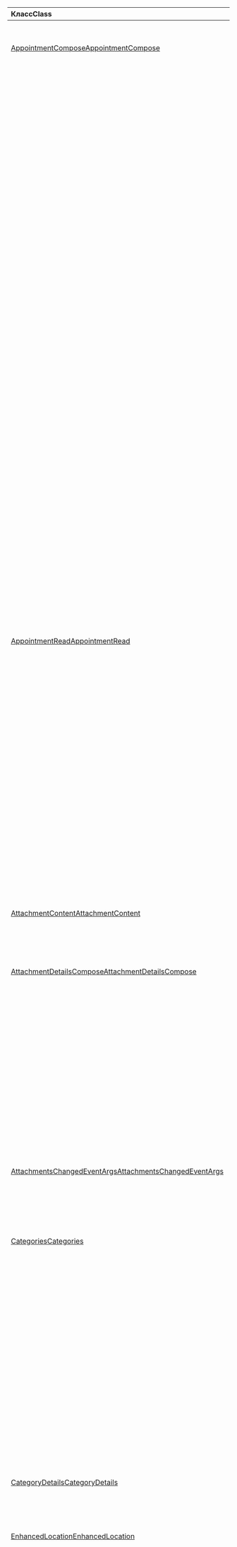 | <span data-ttu-id="707f1-101">Класс</span><span class="sxs-lookup"><span data-stu-id="707f1-101">Class</span></span> | <span data-ttu-id="707f1-102">Поля</span><span class="sxs-lookup"><span data-stu-id="707f1-102">Fields</span></span> | <span data-ttu-id="707f1-103">Описание</span><span class="sxs-lookup"><span data-stu-id="707f1-103">Description</span></span> |
|:---|:---|:---|
|[<span data-ttu-id="707f1-104">AppointmentCompose</span><span class="sxs-lookup"><span data-stu-id="707f1-104">AppointmentCompose</span></span>](/javascript/api/outlook/outlook.appointmentcompose)|[<span data-ttu-id="707f1-105">addFileAttachmentFromBase64Async (base64File: string, attachmentName: string, callback?: (asyncResult: Office.AsyncResult) <string> => void)</span><span class="sxs-lookup"><span data-stu-id="707f1-105">addFileAttachmentFromBase64Async(base64File: string, attachmentName: string, callback?: (asyncResult: Office.AsyncResult<string>) => void)</span></span>](/javascript/api/outlook/outlook.appointmentcompose#addfileattachmentfrombase64async-base64file--attachmentname--callback--asyncresult-)|<span data-ttu-id="707f1-106">Добавляет файл в сообщение или встречу в качестве вложения.</span><span class="sxs-lookup"><span data-stu-id="707f1-106">Adds a file to a message or appointment as an attachment.</span></span>|
||[<span data-ttu-id="707f1-107">addFileAttachmentFromBase64Async (base64File: string, attachmentName: string, options: Office.AsyncContextOptions & { isInline: boolean }, callback?: (asyncResult: Office.AsyncResult <string> ) => void)</span><span class="sxs-lookup"><span data-stu-id="707f1-107">addFileAttachmentFromBase64Async(base64File: string, attachmentName: string, options: Office.AsyncContextOptions &  { isInline: boolean }, callback?: (asyncResult: Office.AsyncResult<string>) => void)</span></span>](/javascript/api/outlook/outlook.appointmentcompose#addfileattachmentfrombase64async-base64file--attachmentname--options--isinline--callback--asyncresult-)|<span data-ttu-id="707f1-108">Добавляет файл в сообщение или встречу в качестве вложения.</span><span class="sxs-lookup"><span data-stu-id="707f1-108">Adds a file to a message or appointment as an attachment.</span></span>|
||[<span data-ttu-id="707f1-109">категории</span><span class="sxs-lookup"><span data-stu-id="707f1-109">categories</span></span>](/javascript/api/outlook/outlook.appointmentcompose#categories)|<span data-ttu-id="707f1-110">Получает объект, который предоставляет методы управления категориями элемента.</span><span class="sxs-lookup"><span data-stu-id="707f1-110">Gets an object that provides methods for managing the item's categories.</span></span>|
||[<span data-ttu-id="707f1-111">enhancedLocation</span><span class="sxs-lookup"><span data-stu-id="707f1-111">enhancedLocation</span></span>](/javascript/api/outlook/outlook.appointmentcompose#enhancedlocation)|<span data-ttu-id="707f1-112">Получает или задает расположение встречи.</span><span class="sxs-lookup"><span data-stu-id="707f1-112">Gets or sets the locations of the appointment.</span></span>|
||[<span data-ttu-id="707f1-113">getAttachmentContentAsync(attachmentId: string, callback?: (asyncResult: Office.AsyncResult) <AttachmentContent> => void)</span><span class="sxs-lookup"><span data-stu-id="707f1-113">getAttachmentContentAsync(attachmentId: string, callback?: (asyncResult: Office.AsyncResult<AttachmentContent>) => void)</span></span>](/javascript/api/outlook/outlook.appointmentcompose#getattachmentcontentasync-attachmentid--callback--asyncresult-)|<span data-ttu-id="707f1-114">Получает вложение из сообщения или встречи и возвращает его в качестве `AttachmentContent` объекта.</span><span class="sxs-lookup"><span data-stu-id="707f1-114">Gets an attachment from a message or appointment and returns it as an `AttachmentContent` object.</span></span>|
||[<span data-ttu-id="707f1-115">getAttachmentContentAsync(attachmentId: string, options: Office.AsyncContextOptions, callback?: (asyncResult: Office.AsyncResult) <AttachmentContent> => void)</span><span class="sxs-lookup"><span data-stu-id="707f1-115">getAttachmentContentAsync(attachmentId: string, options: Office.AsyncContextOptions, callback?: (asyncResult: Office.AsyncResult<AttachmentContent>) => void)</span></span>](/javascript/api/outlook/outlook.appointmentcompose#getattachmentcontentasync-attachmentid--options--callback--asyncresult-)|<span data-ttu-id="707f1-116">Получает вложение из сообщения или встречи и возвращает его в качестве `AttachmentContent` объекта.</span><span class="sxs-lookup"><span data-stu-id="707f1-116">Gets an attachment from a message or appointment and returns it as an `AttachmentContent` object.</span></span>|
||<span data-ttu-id="707f1-117">[getAttachmentsAsync(callback?: (asyncResult: Office.AsyncResult<AttachmentDetailsCompose[]>) => void)](/javascript/api/outlook/outlook.appointmentcompose#getattachmentsasync-callback--asyncresult-)</span><span class="sxs-lookup"><span data-stu-id="707f1-117">[getAttachmentsAsync(callback?: (asyncResult: Office.AsyncResult<AttachmentDetailsCompose[]>) => void)](/javascript/api/outlook/outlook.appointmentcompose#getattachmentsasync-callback--asyncresult-)</span></span>|<span data-ttu-id="707f1-118">Получает вложения элемента в виде массива.</span><span class="sxs-lookup"><span data-stu-id="707f1-118">Gets the item's attachments as an array.</span></span>|
||<span data-ttu-id="707f1-119">[getAttachmentsAsync (параметры: Office.AsyncContextOptions, callback?: (asyncResult: Office.AsyncResult<AttachmentDetailsCompose[]>) => недействительным)](/javascript/api/outlook/outlook.appointmentcompose#getattachmentsasync-options--callback--asyncresult-)</span><span class="sxs-lookup"><span data-stu-id="707f1-119">[getAttachmentsAsync(options: Office.AsyncContextOptions, callback?: (asyncResult: Office.AsyncResult<AttachmentDetailsCompose[]>) => void)](/javascript/api/outlook/outlook.appointmentcompose#getattachmentsasync-options--callback--asyncresult-)</span></span>|<span data-ttu-id="707f1-120">Получает вложения элемента в виде массива.</span><span class="sxs-lookup"><span data-stu-id="707f1-120">Gets the item's attachments as an array.</span></span>|
||[<span data-ttu-id="707f1-121">getItemIdAsync(callback: (asyncResult: Office.AsyncResult) <string> => недействительным)</span><span class="sxs-lookup"><span data-stu-id="707f1-121">getItemIdAsync(callback: (asyncResult: Office.AsyncResult<string>) => void)</span></span>](/javascript/api/outlook/outlook.appointmentcompose#getitemidasync-callback--asyncresult-)|<span data-ttu-id="707f1-122">Асинхронно получает ID сохраненного элемента.</span><span class="sxs-lookup"><span data-stu-id="707f1-122">Asynchronously gets the ID of a saved item.</span></span>|
||[<span data-ttu-id="707f1-123">getItemIdAsync(options: Office.AsyncContextOptions, callback: (asyncResult: Office.AsyncResult) <string> => void)</span><span class="sxs-lookup"><span data-stu-id="707f1-123">getItemIdAsync(options: Office.AsyncContextOptions, callback: (asyncResult: Office.AsyncResult<string>) => void)</span></span>](/javascript/api/outlook/outlook.appointmentcompose#getitemidasync-options--callback--asyncresult-)|<span data-ttu-id="707f1-124">Асинхронно получает ID сохраненного элемента.</span><span class="sxs-lookup"><span data-stu-id="707f1-124">Asynchronously gets the ID of a saved item.</span></span>|
||[<span data-ttu-id="707f1-125">getSharedPropertiesAsync(callback: (asyncResult: Office.AsyncResult) <SharedProperties> => недействительным)</span><span class="sxs-lookup"><span data-stu-id="707f1-125">getSharedPropertiesAsync(callback: (asyncResult: Office.AsyncResult<SharedProperties>) => void)</span></span>](/javascript/api/outlook/outlook.appointmentcompose#getsharedpropertiesasync-callback--asyncresult-)|<span data-ttu-id="707f1-126">Получает свойства встречи или сообщения в общей папке.</span><span class="sxs-lookup"><span data-stu-id="707f1-126">Gets the properties of an appointment or message in a shared folder.</span></span>|
||[<span data-ttu-id="707f1-127">getSharedPropertiesAsync (параметры: Office.AsyncContextOptions, callback: (asyncResult: Office.AsyncResult) <SharedProperties> => недействительным)</span><span class="sxs-lookup"><span data-stu-id="707f1-127">getSharedPropertiesAsync(options: Office.AsyncContextOptions, callback: (asyncResult: Office.AsyncResult<SharedProperties>) => void)</span></span>](/javascript/api/outlook/outlook.appointmentcompose#getsharedpropertiesasync-options--callback--asyncresult-)|<span data-ttu-id="707f1-128">Получает свойства встречи или сообщения в общей папке.</span><span class="sxs-lookup"><span data-stu-id="707f1-128">Gets the properties of an appointment or message in a shared folder.</span></span>|
|[<span data-ttu-id="707f1-129">AppointmentRead</span><span class="sxs-lookup"><span data-stu-id="707f1-129">AppointmentRead</span></span>](/javascript/api/outlook/outlook.appointmentread)|[<span data-ttu-id="707f1-130">категории</span><span class="sxs-lookup"><span data-stu-id="707f1-130">categories</span></span>](/javascript/api/outlook/outlook.appointmentread#categories)|<span data-ttu-id="707f1-131">Получает объект, который предоставляет методы управления категориями элемента.</span><span class="sxs-lookup"><span data-stu-id="707f1-131">Gets an object that provides methods for managing the item's categories.</span></span>|
||[<span data-ttu-id="707f1-132">enhancedLocation</span><span class="sxs-lookup"><span data-stu-id="707f1-132">enhancedLocation</span></span>](/javascript/api/outlook/outlook.appointmentread#enhancedlocation)|<span data-ttu-id="707f1-133">Получает расположение встречи.</span><span class="sxs-lookup"><span data-stu-id="707f1-133">Gets the locations of an appointment.</span></span>|
||[<span data-ttu-id="707f1-134">getAttachmentContentAsync(attachmentId: string, callback?: (asyncResult: Office.AsyncResult) <AttachmentContent> => void)</span><span class="sxs-lookup"><span data-stu-id="707f1-134">getAttachmentContentAsync(attachmentId: string, callback?: (asyncResult: Office.AsyncResult<AttachmentContent>) => void)</span></span>](/javascript/api/outlook/outlook.appointmentread#getattachmentcontentasync-attachmentid--callback--asyncresult-)|<span data-ttu-id="707f1-135">Получает вложение из сообщения или встречи и возвращает его в качестве `AttachmentContent` объекта.</span><span class="sxs-lookup"><span data-stu-id="707f1-135">Gets an attachment from a message or appointment and returns it as an `AttachmentContent` object.</span></span>|
||[<span data-ttu-id="707f1-136">getAttachmentContentAsync(attachmentId: string, options: Office.AsyncContextOptions, callback?: (asyncResult: Office.AsyncResult) <AttachmentContent> => void)</span><span class="sxs-lookup"><span data-stu-id="707f1-136">getAttachmentContentAsync(attachmentId: string, options: Office.AsyncContextOptions, callback?: (asyncResult: Office.AsyncResult<AttachmentContent>) => void)</span></span>](/javascript/api/outlook/outlook.appointmentread#getattachmentcontentasync-attachmentid--options--callback--asyncresult-)|<span data-ttu-id="707f1-137">Получает вложение из сообщения или встречи и возвращает его в качестве `AttachmentContent` объекта.</span><span class="sxs-lookup"><span data-stu-id="707f1-137">Gets an attachment from a message or appointment and returns it as an `AttachmentContent` object.</span></span>|
||[<span data-ttu-id="707f1-138">getSharedPropertiesAsync(callback: (asyncResult: Office.AsyncResult) <SharedProperties> => недействительным)</span><span class="sxs-lookup"><span data-stu-id="707f1-138">getSharedPropertiesAsync(callback: (asyncResult: Office.AsyncResult<SharedProperties>) => void)</span></span>](/javascript/api/outlook/outlook.appointmentread#getsharedpropertiesasync-callback--asyncresult-)|<span data-ttu-id="707f1-139">Получает свойства встречи или сообщения в общей папке.</span><span class="sxs-lookup"><span data-stu-id="707f1-139">Gets the properties of an appointment or message in a shared folder.</span></span>|
||[<span data-ttu-id="707f1-140">getSharedPropertiesAsync (параметры: Office.AsyncContextOptions, callback: (asyncResult: Office.AsyncResult) <SharedProperties> => недействительным)</span><span class="sxs-lookup"><span data-stu-id="707f1-140">getSharedPropertiesAsync(options: Office.AsyncContextOptions, callback: (asyncResult: Office.AsyncResult<SharedProperties>) => void)</span></span>](/javascript/api/outlook/outlook.appointmentread#getsharedpropertiesasync-options--callback--asyncresult-)|<span data-ttu-id="707f1-141">Получает свойства встречи или сообщения в общей папке.</span><span class="sxs-lookup"><span data-stu-id="707f1-141">Gets the properties of an appointment or message in a shared folder.</span></span>|
|[<span data-ttu-id="707f1-142">AttachmentContent</span><span class="sxs-lookup"><span data-stu-id="707f1-142">AttachmentContent</span></span>](/javascript/api/outlook/outlook.attachmentcontent)|[<span data-ttu-id="707f1-143">content</span><span class="sxs-lookup"><span data-stu-id="707f1-143">content</span></span>](/javascript/api/outlook/outlook.attachmentcontent#content)|<span data-ttu-id="707f1-144">Содержимое вложения в виде строки.</span><span class="sxs-lookup"><span data-stu-id="707f1-144">The content of an attachment as a string.</span></span>|
||[<span data-ttu-id="707f1-145">format</span><span class="sxs-lookup"><span data-stu-id="707f1-145">format</span></span>](/javascript/api/outlook/outlook.attachmentcontent#format)|<span data-ttu-id="707f1-146">Формат строки для содержимого вложения.</span><span class="sxs-lookup"><span data-stu-id="707f1-146">The string format to use for an attachment's content.</span></span>|
|[<span data-ttu-id="707f1-147">AttachmentDetailsCompose</span><span class="sxs-lookup"><span data-stu-id="707f1-147">AttachmentDetailsCompose</span></span>](/javascript/api/outlook/outlook.attachmentdetailscompose)|[<span data-ttu-id="707f1-148">attachmentType</span><span class="sxs-lookup"><span data-stu-id="707f1-148">attachmentType</span></span>](/javascript/api/outlook/outlook.attachmentdetailscompose#attachmenttype)|<span data-ttu-id="707f1-149">Получает значение, указывающее тип вложения.</span><span class="sxs-lookup"><span data-stu-id="707f1-149">Gets a value that indicates the type of an attachment.</span></span>|
||[<span data-ttu-id="707f1-150">id</span><span class="sxs-lookup"><span data-stu-id="707f1-150">id</span></span>](/javascript/api/outlook/outlook.attachmentdetailscompose#id)|<span data-ttu-id="707f1-151">Получает индекс вложения.</span><span class="sxs-lookup"><span data-stu-id="707f1-151">Gets the index of the attachment.</span></span>|
||[<span data-ttu-id="707f1-152">isInline</span><span class="sxs-lookup"><span data-stu-id="707f1-152">isInline</span></span>](/javascript/api/outlook/outlook.attachmentdetailscompose#isinline)|<span data-ttu-id="707f1-153">Получает значение, которое указывает, следует ли отображать вложение в тексте элемента.</span><span class="sxs-lookup"><span data-stu-id="707f1-153">Gets a value that indicates whether the attachment should be displayed in the body of the item.</span></span>|
||[<span data-ttu-id="707f1-154">name</span><span class="sxs-lookup"><span data-stu-id="707f1-154">name</span></span>](/javascript/api/outlook/outlook.attachmentdetailscompose#name)|<span data-ttu-id="707f1-155">Получает имя вложения.</span><span class="sxs-lookup"><span data-stu-id="707f1-155">Gets the name of the attachment.</span></span>|
||[<span data-ttu-id="707f1-156">size</span><span class="sxs-lookup"><span data-stu-id="707f1-156">size</span></span>](/javascript/api/outlook/outlook.attachmentdetailscompose#size)|<span data-ttu-id="707f1-157">Получает размер вложения в байтах.</span><span class="sxs-lookup"><span data-stu-id="707f1-157">Gets the size of the attachment in bytes.</span></span>|
||[<span data-ttu-id="707f1-158">url</span><span class="sxs-lookup"><span data-stu-id="707f1-158">url</span></span>](/javascript/api/outlook/outlook.attachmentdetailscompose#url)|<span data-ttu-id="707f1-159">Получает URL-адрес вложения, если его тип `MailboxEnums.AttachmentType.Cloud` .</span><span class="sxs-lookup"><span data-stu-id="707f1-159">Gets the url of the attachment if its type is `MailboxEnums.AttachmentType.Cloud`.</span></span>|
|[<span data-ttu-id="707f1-160">AttachmentsChangedEventArgs</span><span class="sxs-lookup"><span data-stu-id="707f1-160">AttachmentsChangedEventArgs</span></span>](/javascript/api/outlook/outlook.attachmentschangedeventargs)|[<span data-ttu-id="707f1-161">attachmentDetails</span><span class="sxs-lookup"><span data-stu-id="707f1-161">attachmentDetails</span></span>](/javascript/api/outlook/outlook.attachmentschangedeventargs#attachmentdetails)||
||[<span data-ttu-id="707f1-162">attachmentStatus</span><span class="sxs-lookup"><span data-stu-id="707f1-162">attachmentStatus</span></span>](/javascript/api/outlook/outlook.attachmentschangedeventargs#attachmentstatus)|<span data-ttu-id="707f1-163">Получает, были ли добавлены или удалены вложения.</span><span class="sxs-lookup"><span data-stu-id="707f1-163">Gets whether the attachments were added or removed.</span></span>|
||[<span data-ttu-id="707f1-164">type</span><span class="sxs-lookup"><span data-stu-id="707f1-164">type</span></span>](/javascript/api/outlook/outlook.attachmentschangedeventargs#type)|<span data-ttu-id="707f1-165">Получает тип события.</span><span class="sxs-lookup"><span data-stu-id="707f1-165">Gets the type of the event.</span></span>|
|[<span data-ttu-id="707f1-166">Categories</span><span class="sxs-lookup"><span data-stu-id="707f1-166">Categories</span></span>](/javascript/api/outlook/outlook.categories)|<span data-ttu-id="707f1-167">[addAsync(categories: string[], callback?: (asyncResult: Office.AsyncResult <void> ) => void)](/javascript/api/outlook/outlook.categories#addasync-categories--callback--asyncresult-)</span><span class="sxs-lookup"><span data-stu-id="707f1-167">[addAsync(categories: string[], callback?: (asyncResult: Office.AsyncResult<void>) => void)](/javascript/api/outlook/outlook.categories#addasync-categories--callback--asyncresult-)</span></span>|<span data-ttu-id="707f1-168">Добавляет категории к элементу.</span><span class="sxs-lookup"><span data-stu-id="707f1-168">Adds categories to an item.</span></span>|
||<span data-ttu-id="707f1-169">[addAsync(categories: string[], options: Office.AsyncContextOptions, callback?: (asyncResult: Office.AsyncResult <void> ) => void)](/javascript/api/outlook/outlook.categories#addasync-categories--options--callback--asyncresult-)</span><span class="sxs-lookup"><span data-stu-id="707f1-169">[addAsync(categories: string[], options: Office.AsyncContextOptions, callback?: (asyncResult: Office.AsyncResult<void>) => void)](/javascript/api/outlook/outlook.categories#addasync-categories--options--callback--asyncresult-)</span></span>|<span data-ttu-id="707f1-170">Добавляет категории к элементу.</span><span class="sxs-lookup"><span data-stu-id="707f1-170">Adds categories to an item.</span></span>|
||<span data-ttu-id="707f1-171">[getAsync(callback: (asyncResult: Office.AsyncResult<CategoryDetails[]>) => void)](/javascript/api/outlook/outlook.categories#getasync-callback--asyncresult-)</span><span class="sxs-lookup"><span data-stu-id="707f1-171">[getAsync(callback: (asyncResult: Office.AsyncResult<CategoryDetails[]>) => void)](/javascript/api/outlook/outlook.categories#getasync-callback--asyncresult-)</span></span>|<span data-ttu-id="707f1-172">Получает категории элемента.</span><span class="sxs-lookup"><span data-stu-id="707f1-172">Gets an item's categories.</span></span>|
||<span data-ttu-id="707f1-173">[getAsync(options: Office.AsyncContextOptions, callback: (asyncResult: Office.AsyncResult<CategoryDetails[]>) => void)](/javascript/api/outlook/outlook.categories#getasync-options--callback--asyncresult-)</span><span class="sxs-lookup"><span data-stu-id="707f1-173">[getAsync(options: Office.AsyncContextOptions, callback: (asyncResult: Office.AsyncResult<CategoryDetails[]>) => void)](/javascript/api/outlook/outlook.categories#getasync-options--callback--asyncresult-)</span></span>|<span data-ttu-id="707f1-174">Получает категории элемента.</span><span class="sxs-lookup"><span data-stu-id="707f1-174">Gets an item's categories.</span></span>|
||<span data-ttu-id="707f1-175">[removeAsync(categories: string[], callback?: (asyncResult: Office.AsyncResult <void> ) => void)](/javascript/api/outlook/outlook.categories#removeasync-categories--callback--asyncresult-)</span><span class="sxs-lookup"><span data-stu-id="707f1-175">[removeAsync(categories: string[], callback?: (asyncResult: Office.AsyncResult<void>) => void)](/javascript/api/outlook/outlook.categories#removeasync-categories--callback--asyncresult-)</span></span>|<span data-ttu-id="707f1-176">Удаляет категории из элемента.</span><span class="sxs-lookup"><span data-stu-id="707f1-176">Removes categories from an item.</span></span>|
||<span data-ttu-id="707f1-177">[removeAsync(categories: string[], options: Office.AsyncContextOptions, callback?: (asyncResult: Office.AsyncResult <void> ) => void)](/javascript/api/outlook/outlook.categories#removeasync-categories--options--callback--asyncresult-)</span><span class="sxs-lookup"><span data-stu-id="707f1-177">[removeAsync(categories: string[], options: Office.AsyncContextOptions, callback?: (asyncResult: Office.AsyncResult<void>) => void)](/javascript/api/outlook/outlook.categories#removeasync-categories--options--callback--asyncresult-)</span></span>|<span data-ttu-id="707f1-178">Удаляет категории из элемента.</span><span class="sxs-lookup"><span data-stu-id="707f1-178">Removes categories from an item.</span></span>|
|[<span data-ttu-id="707f1-179">CategoryDetails</span><span class="sxs-lookup"><span data-stu-id="707f1-179">CategoryDetails</span></span>](/javascript/api/outlook/outlook.categorydetails)|[<span data-ttu-id="707f1-180">color</span><span class="sxs-lookup"><span data-stu-id="707f1-180">color</span></span>](/javascript/api/outlook/outlook.categorydetails#color)|<span data-ttu-id="707f1-181">Цвет категории.</span><span class="sxs-lookup"><span data-stu-id="707f1-181">The color of the category.</span></span>|
||[<span data-ttu-id="707f1-182">displayName</span><span class="sxs-lookup"><span data-stu-id="707f1-182">displayName</span></span>](/javascript/api/outlook/outlook.categorydetails#displayname)|<span data-ttu-id="707f1-183">Имя категории.</span><span class="sxs-lookup"><span data-stu-id="707f1-183">The name of the category.</span></span>|
|[<span data-ttu-id="707f1-184">EnhancedLocation</span><span class="sxs-lookup"><span data-stu-id="707f1-184">EnhancedLocation</span></span>](/javascript/api/outlook/outlook.enhancedlocation)|<span data-ttu-id="707f1-185">[addAsync(locationIdentifiers: LocationIdentifier[], callback?: (asyncResult: Office.AsyncResult) <void> => void)](/javascript/api/outlook/outlook.enhancedlocation#addasync-locationidentifiers--callback--asyncresult-)</span><span class="sxs-lookup"><span data-stu-id="707f1-185">[addAsync(locationIdentifiers: LocationIdentifier[], callback?: (asyncResult: Office.AsyncResult<void>) => void)](/javascript/api/outlook/outlook.enhancedlocation#addasync-locationidentifiers--callback--asyncresult-)</span></span>|<span data-ttu-id="707f1-186">Добавляет к набору местоположений, связанных с назначением.</span><span class="sxs-lookup"><span data-stu-id="707f1-186">Adds to the set of locations associated with the appointment.</span></span>|
||<span data-ttu-id="707f1-187">[addAsync(locationIdentifiers: LocationIdentifier[], options: Office.AsyncContextOptions, callback?: (asyncResult: Office.AsyncResult <void> ) => void)](/javascript/api/outlook/outlook.enhancedlocation#addasync-locationidentifiers--options--callback--asyncresult-)</span><span class="sxs-lookup"><span data-stu-id="707f1-187">[addAsync(locationIdentifiers: LocationIdentifier[], options: Office.AsyncContextOptions, callback?: (asyncResult: Office.AsyncResult<void>) => void)](/javascript/api/outlook/outlook.enhancedlocation#addasync-locationidentifiers--options--callback--asyncresult-)</span></span>|<span data-ttu-id="707f1-188">Добавляет к набору местоположений, связанных с назначением.</span><span class="sxs-lookup"><span data-stu-id="707f1-188">Adds to the set of locations associated with the appointment.</span></span>|
||<span data-ttu-id="707f1-189">[getAsync(callback?: (asyncResult: Office.AsyncResult<LocationDetails[]>) => void)](/javascript/api/outlook/outlook.enhancedlocation#getasync-callback--asyncresult-)</span><span class="sxs-lookup"><span data-stu-id="707f1-189">[getAsync(callback?: (asyncResult: Office.AsyncResult<LocationDetails[]>) => void)](/javascript/api/outlook/outlook.enhancedlocation#getasync-callback--asyncresult-)</span></span>|<span data-ttu-id="707f1-190">Получает набор местоположений, связанных с назначением.</span><span class="sxs-lookup"><span data-stu-id="707f1-190">Gets the set of locations associated with the appointment.</span></span>|
||<span data-ttu-id="707f1-191">[getAsync(options: Office.AsyncContextOptions, callback?: (asyncResult: Office.AsyncResult<LocationDetails[]>) => void)](/javascript/api/outlook/outlook.enhancedlocation#getasync-options--callback--asyncresult-)</span><span class="sxs-lookup"><span data-stu-id="707f1-191">[getAsync(options: Office.AsyncContextOptions, callback?: (asyncResult: Office.AsyncResult<LocationDetails[]>) => void)](/javascript/api/outlook/outlook.enhancedlocation#getasync-options--callback--asyncresult-)</span></span>|<span data-ttu-id="707f1-192">Получает набор местоположений, связанных с назначением.</span><span class="sxs-lookup"><span data-stu-id="707f1-192">Gets the set of locations associated with the appointment.</span></span>|
||<span data-ttu-id="707f1-193">[removeAsync(locationIdentifiers: LocationIdentifier[], callback?: (asyncResult: Office.AsyncResult) <void> => void)](/javascript/api/outlook/outlook.enhancedlocation#removeasync-locationidentifiers--callback--asyncresult-)</span><span class="sxs-lookup"><span data-stu-id="707f1-193">[removeAsync(locationIdentifiers: LocationIdentifier[], callback?: (asyncResult: Office.AsyncResult<void>) => void)](/javascript/api/outlook/outlook.enhancedlocation#removeasync-locationidentifiers--callback--asyncresult-)</span></span>|<span data-ttu-id="707f1-194">Удаляет набор местоположений, связанных с назначением.</span><span class="sxs-lookup"><span data-stu-id="707f1-194">Removes the set of locations associated with the appointment.</span></span>|
||<span data-ttu-id="707f1-195">[removeAsync(locationIdentifiers: LocationIdentifier[], options: Office.AsyncContextOptions, callback?: (asyncResult: Office.AsyncResult <void> ) => void)](/javascript/api/outlook/outlook.enhancedlocation#removeasync-locationidentifiers--options--callback--asyncresult-)</span><span class="sxs-lookup"><span data-stu-id="707f1-195">[removeAsync(locationIdentifiers: LocationIdentifier[], options: Office.AsyncContextOptions, callback?: (asyncResult: Office.AsyncResult<void>) => void)](/javascript/api/outlook/outlook.enhancedlocation#removeasync-locationidentifiers--options--callback--asyncresult-)</span></span>|<span data-ttu-id="707f1-196">Удаляет набор местоположений, связанных с назначением.</span><span class="sxs-lookup"><span data-stu-id="707f1-196">Removes the set of locations associated with the appointment.</span></span>|
|[<span data-ttu-id="707f1-197">EnhancedLocationsChangedEventArgs</span><span class="sxs-lookup"><span data-stu-id="707f1-197">EnhancedLocationsChangedEventArgs</span></span>](/javascript/api/outlook/outlook.enhancedlocationschangedeventargs)|[<span data-ttu-id="707f1-198">enhancedLocations</span><span class="sxs-lookup"><span data-stu-id="707f1-198">enhancedLocations</span></span>](/javascript/api/outlook/outlook.enhancedlocationschangedeventargs#enhancedlocations)|<span data-ttu-id="707f1-199">Получает набор расширенных местоположений.</span><span class="sxs-lookup"><span data-stu-id="707f1-199">Gets the set of enhanced locations.</span></span>|
||[<span data-ttu-id="707f1-200">type</span><span class="sxs-lookup"><span data-stu-id="707f1-200">type</span></span>](/javascript/api/outlook/outlook.enhancedlocationschangedeventargs#type)|<span data-ttu-id="707f1-201">Получает тип события.</span><span class="sxs-lookup"><span data-stu-id="707f1-201">Gets the type of the event.</span></span>|
|[<span data-ttu-id="707f1-202">InternetHeaders</span><span class="sxs-lookup"><span data-stu-id="707f1-202">InternetHeaders</span></span>](/javascript/api/outlook/outlook.internetheaders)|<span data-ttu-id="707f1-203">[getAsync(names: string[], callback?: (asyncResult: Office.AsyncResult) <InternetHeaders> => void)](/javascript/api/outlook/outlook.internetheaders#getasync-names--callback--asyncresult-)</span><span class="sxs-lookup"><span data-stu-id="707f1-203">[getAsync(names: string[], callback?: (asyncResult: Office.AsyncResult<InternetHeaders>) => void)](/javascript/api/outlook/outlook.internetheaders#getasync-names--callback--asyncresult-)</span></span>|<span data-ttu-id="707f1-204">С учетом массива имен интернет-загона этот метод возвращает словарь, содержащий эти интернет-загоны и их значения.</span><span class="sxs-lookup"><span data-stu-id="707f1-204">Given an array of internet header names, this method returns a dictionary containing those internet headers and their values.</span></span>|
||<span data-ttu-id="707f1-205">[getAsync(names: string[], options: Office.AsyncContextOptions, callback?: (asyncResult: Office.AsyncResult <InternetHeaders> ) => void)](/javascript/api/outlook/outlook.internetheaders#getasync-names--options--callback--asyncresult-)</span><span class="sxs-lookup"><span data-stu-id="707f1-205">[getAsync(names: string[], options: Office.AsyncContextOptions, callback?: (asyncResult: Office.AsyncResult<InternetHeaders>) => void)](/javascript/api/outlook/outlook.internetheaders#getasync-names--options--callback--asyncresult-)</span></span>|<span data-ttu-id="707f1-206">С учетом массива имен интернет-загона этот метод возвращает словарь, содержащий эти интернет-загоны и их значения.</span><span class="sxs-lookup"><span data-stu-id="707f1-206">Given an array of internet header names, this method returns a dictionary containing those internet headers and their values.</span></span>|
||<span data-ttu-id="707f1-207">[removeAsync(names: string[], callback?: (asyncResult: Office.AsyncResult) <InternetHeaders> => void)](/javascript/api/outlook/outlook.internetheaders#removeasync-names--callback--asyncresult-)</span><span class="sxs-lookup"><span data-stu-id="707f1-207">[removeAsync(names: string[], callback?: (asyncResult: Office.AsyncResult<InternetHeaders>) => void)](/javascript/api/outlook/outlook.internetheaders#removeasync-names--callback--asyncresult-)</span></span>|<span data-ttu-id="707f1-208">С учетом массива имен интернет-загона этот метод удаляет указанные заглавные главы из коллекции загона интернета.</span><span class="sxs-lookup"><span data-stu-id="707f1-208">Given an array of internet header names, this method removes the specified headers from the internet header collection.</span></span>|
||<span data-ttu-id="707f1-209">[removeAsync(names: string[], options: Office.AsyncContextOptions, callback?: (asyncResult: Office.AsyncResult <InternetHeaders> ) => void)](/javascript/api/outlook/outlook.internetheaders#removeasync-names--options--callback--asyncresult-)</span><span class="sxs-lookup"><span data-stu-id="707f1-209">[removeAsync(names: string[], options: Office.AsyncContextOptions, callback?: (asyncResult: Office.AsyncResult<InternetHeaders>) => void)](/javascript/api/outlook/outlook.internetheaders#removeasync-names--options--callback--asyncresult-)</span></span>|<span data-ttu-id="707f1-210">С учетом массива имен интернет-загона этот метод удаляет указанные заглавные главы из коллекции загона интернета.</span><span class="sxs-lookup"><span data-stu-id="707f1-210">Given an array of internet header names, this method removes the specified headers from the internet header collection.</span></span>|
||[<span data-ttu-id="707f1-211">setAsync(headers: Object, callback?: (asyncResult: Office.AsyncResult) <void> => void)</span><span class="sxs-lookup"><span data-stu-id="707f1-211">setAsync(headers: Object, callback?: (asyncResult: Office.AsyncResult<void>) => void)</span></span>](/javascript/api/outlook/outlook.internetheaders#setasync-headers--callback--asyncresult-)|<span data-ttu-id="707f1-212">Задает указанные интернет-заготки к указанным значениям.</span><span class="sxs-lookup"><span data-stu-id="707f1-212">Sets the specified internet headers to the specified values.</span></span>|
||[<span data-ttu-id="707f1-213">setAsync(headers: Object, options: Office.AsyncContextOptions, callback?: (asyncResult: Office.AsyncResult <void> ) => void)</span><span class="sxs-lookup"><span data-stu-id="707f1-213">setAsync(headers: Object, options: Office.AsyncContextOptions, callback?: (asyncResult: Office.AsyncResult<void>) => void)</span></span>](/javascript/api/outlook/outlook.internetheaders#setasync-headers--options--callback--asyncresult-)|<span data-ttu-id="707f1-214">Задает указанные интернет-заготки к указанным значениям.</span><span class="sxs-lookup"><span data-stu-id="707f1-214">Sets the specified internet headers to the specified values.</span></span>|
|[<span data-ttu-id="707f1-215">LocationDetails</span><span class="sxs-lookup"><span data-stu-id="707f1-215">LocationDetails</span></span>](/javascript/api/outlook/outlook.locationdetails)|[<span data-ttu-id="707f1-216">displayName</span><span class="sxs-lookup"><span data-stu-id="707f1-216">displayName</span></span>](/javascript/api/outlook/outlook.locationdetails#displayname)|<span data-ttu-id="707f1-217">Имя отображения расположения.</span><span class="sxs-lookup"><span data-stu-id="707f1-217">The location's display name.</span></span>|
||[<span data-ttu-id="707f1-218">emailAddress</span><span class="sxs-lookup"><span data-stu-id="707f1-218">emailAddress</span></span>](/javascript/api/outlook/outlook.locationdetails#emailaddress)|<span data-ttu-id="707f1-219">Адрес электронной почты, связанный с расположением.</span><span class="sxs-lookup"><span data-stu-id="707f1-219">The email address associated with the location.</span></span>|
||[<span data-ttu-id="707f1-220">locationIdentifier</span><span class="sxs-lookup"><span data-stu-id="707f1-220">locationIdentifier</span></span>](/javascript/api/outlook/outlook.locationdetails#locationidentifier)|<span data-ttu-id="707f1-221">`LocationIdentifier`Расположение.</span><span class="sxs-lookup"><span data-stu-id="707f1-221">The `LocationIdentifier` of the location.</span></span>|
|[<span data-ttu-id="707f1-222">LocationIdentifier</span><span class="sxs-lookup"><span data-stu-id="707f1-222">LocationIdentifier</span></span>](/javascript/api/outlook/outlook.locationidentifier)|[<span data-ttu-id="707f1-223">id</span><span class="sxs-lookup"><span data-stu-id="707f1-223">id</span></span>](/javascript/api/outlook/outlook.locationidentifier#id)|<span data-ttu-id="707f1-224">Уникальный ID расположения.</span><span class="sxs-lookup"><span data-stu-id="707f1-224">The location's unique ID.</span></span>|
||[<span data-ttu-id="707f1-225">type</span><span class="sxs-lookup"><span data-stu-id="707f1-225">type</span></span>](/javascript/api/outlook/outlook.locationidentifier#type)|<span data-ttu-id="707f1-226">Тип расположения.</span><span class="sxs-lookup"><span data-stu-id="707f1-226">The location's type.</span></span>|
|[<span data-ttu-id="707f1-227">Mailbox</span><span class="sxs-lookup"><span data-stu-id="707f1-227">Mailbox</span></span>](/javascript/api/outlook/outlook.mailbox)|[<span data-ttu-id="707f1-228">masterCategories</span><span class="sxs-lookup"><span data-stu-id="707f1-228">masterCategories</span></span>](/javascript/api/outlook/outlook.mailbox#mastercategories)|<span data-ttu-id="707f1-229">Получает объект, который предоставляет методы управления мастер-списком категорий, связанным с почтовым ящиком.</span><span class="sxs-lookup"><span data-stu-id="707f1-229">Gets an object that provides methods to manage the categories master list associated with a mailbox.</span></span>|
|[<span data-ttu-id="707f1-230">MasterCategories</span><span class="sxs-lookup"><span data-stu-id="707f1-230">MasterCategories</span></span>](/javascript/api/outlook/outlook.mastercategories)|<span data-ttu-id="707f1-231">[addAsync(categories: CategoryDetails[], callback?: (asyncResult: Office.AsyncResult <void> ) => void)](/javascript/api/outlook/outlook.mastercategories#addasync-categories--callback--asyncresult-)</span><span class="sxs-lookup"><span data-stu-id="707f1-231">[addAsync(categories: CategoryDetails[], callback?: (asyncResult: Office.AsyncResult<void>) => void)](/javascript/api/outlook/outlook.mastercategories#addasync-categories--callback--asyncresult-)</span></span>|<span data-ttu-id="707f1-232">Добавляет категории в мастер-список в почтовом ящике.</span><span class="sxs-lookup"><span data-stu-id="707f1-232">Adds categories to the master list on a mailbox.</span></span>|
||<span data-ttu-id="707f1-233">[addAsync (категории: CategoryDetails[], параметры: Office.AsyncContextOptions, callback?: (asyncResult: Office.AsyncResult <void> ) => недействительным)](/javascript/api/outlook/outlook.mastercategories#addasync-categories--options--callback--asyncresult-)</span><span class="sxs-lookup"><span data-stu-id="707f1-233">[addAsync(categories: CategoryDetails[], options: Office.AsyncContextOptions, callback?: (asyncResult: Office.AsyncResult<void>) => void)](/javascript/api/outlook/outlook.mastercategories#addasync-categories--options--callback--asyncresult-)</span></span>|<span data-ttu-id="707f1-234">Добавляет категории в мастер-список в почтовом ящике.</span><span class="sxs-lookup"><span data-stu-id="707f1-234">Adds categories to the master list on a mailbox.</span></span>|
||<span data-ttu-id="707f1-235">[getAsync(callback: (asyncResult: Office.AsyncResult<CategoryDetails[]>) => void)](/javascript/api/outlook/outlook.mastercategories#getasync-callback--asyncresult-)</span><span class="sxs-lookup"><span data-stu-id="707f1-235">[getAsync(callback: (asyncResult: Office.AsyncResult<CategoryDetails[]>) => void)](/javascript/api/outlook/outlook.mastercategories#getasync-callback--asyncresult-)</span></span>|<span data-ttu-id="707f1-236">Получает список категорий на почтовом ящике.</span><span class="sxs-lookup"><span data-stu-id="707f1-236">Gets the master list of categories on a mailbox.</span></span>|
||<span data-ttu-id="707f1-237">[getAsync(options: Office.AsyncContextOptions, callback: (asyncResult: Office.AsyncResult<CategoryDetails[]>) => void)](/javascript/api/outlook/outlook.mastercategories#getasync-options--callback--asyncresult-)</span><span class="sxs-lookup"><span data-stu-id="707f1-237">[getAsync(options: Office.AsyncContextOptions, callback: (asyncResult: Office.AsyncResult<CategoryDetails[]>) => void)](/javascript/api/outlook/outlook.mastercategories#getasync-options--callback--asyncresult-)</span></span>|<span data-ttu-id="707f1-238">Получает список категорий на почтовом ящике.</span><span class="sxs-lookup"><span data-stu-id="707f1-238">Gets the master list of categories on a mailbox.</span></span>|
||<span data-ttu-id="707f1-239">[removeAsync(categories: string[], callback?: (asyncResult: Office.AsyncResult <void> ) => void)](/javascript/api/outlook/outlook.mastercategories#removeasync-categories--callback--asyncresult-)</span><span class="sxs-lookup"><span data-stu-id="707f1-239">[removeAsync(categories: string[], callback?: (asyncResult: Office.AsyncResult<void>) => void)](/javascript/api/outlook/outlook.mastercategories#removeasync-categories--callback--asyncresult-)</span></span>|<span data-ttu-id="707f1-240">Удаляет категории из списка магистра в почтовом ящике.</span><span class="sxs-lookup"><span data-stu-id="707f1-240">Removes categories from the master list on a mailbox.</span></span>|
||<span data-ttu-id="707f1-241">[removeAsync(categories: string[], options: Office.AsyncContextOptions, callback?: (asyncResult: Office.AsyncResult <void> ) => void)](/javascript/api/outlook/outlook.mastercategories#removeasync-categories--options--callback--asyncresult-)</span><span class="sxs-lookup"><span data-stu-id="707f1-241">[removeAsync(categories: string[], options: Office.AsyncContextOptions, callback?: (asyncResult: Office.AsyncResult<void>) => void)](/javascript/api/outlook/outlook.mastercategories#removeasync-categories--options--callback--asyncresult-)</span></span>|<span data-ttu-id="707f1-242">Удаляет категории из списка магистра в почтовом ящике.</span><span class="sxs-lookup"><span data-stu-id="707f1-242">Removes categories from the master list on a mailbox.</span></span>|
|[<span data-ttu-id="707f1-243">MessageCompose</span><span class="sxs-lookup"><span data-stu-id="707f1-243">MessageCompose</span></span>](/javascript/api/outlook/outlook.messagecompose)|[<span data-ttu-id="707f1-244">addFileAttachmentFromBase64Async (base64File: string, attachmentName: string, callback?: (asyncResult: Office.AsyncResult) <string> => void)</span><span class="sxs-lookup"><span data-stu-id="707f1-244">addFileAttachmentFromBase64Async(base64File: string, attachmentName: string, callback?: (asyncResult: Office.AsyncResult<string>) => void)</span></span>](/javascript/api/outlook/outlook.messagecompose#addfileattachmentfrombase64async-base64file--attachmentname--callback--asyncresult-)|<span data-ttu-id="707f1-245">Добавляет файл в сообщение или встречу в качестве вложения.</span><span class="sxs-lookup"><span data-stu-id="707f1-245">Adds a file to a message or appointment as an attachment.</span></span>|
||[<span data-ttu-id="707f1-246">addFileAttachmentFromBase64Async (base64File: string, attachmentName: string, options: Office.AsyncContextOptions & { isInline: boolean }, callback?: (asyncResult: Office.AsyncResult <string> ) => void)</span><span class="sxs-lookup"><span data-stu-id="707f1-246">addFileAttachmentFromBase64Async(base64File: string, attachmentName: string, options: Office.AsyncContextOptions & { isInline: boolean }, callback?: (asyncResult: Office.AsyncResult<string>) => void)</span></span>](/javascript/api/outlook/outlook.messagecompose#addfileattachmentfrombase64async-base64file--attachmentname--options--isinline--callback--asyncresult-)|<span data-ttu-id="707f1-247">Добавляет файл в сообщение или встречу в качестве вложения.</span><span class="sxs-lookup"><span data-stu-id="707f1-247">Adds a file to a message or appointment as an attachment.</span></span>|
||[<span data-ttu-id="707f1-248">категории</span><span class="sxs-lookup"><span data-stu-id="707f1-248">categories</span></span>](/javascript/api/outlook/outlook.messagecompose#categories)|<span data-ttu-id="707f1-249">Получает объект, который предоставляет методы управления категориями элемента.</span><span class="sxs-lookup"><span data-stu-id="707f1-249">Gets an object that provides methods for managing the item's categories.</span></span>|
||[<span data-ttu-id="707f1-250">getAttachmentContentAsync(attachmentId: string, callback?: (asyncResult: Office.AsyncResult) <AttachmentContent> => void)</span><span class="sxs-lookup"><span data-stu-id="707f1-250">getAttachmentContentAsync(attachmentId: string, callback?: (asyncResult: Office.AsyncResult<AttachmentContent>) => void)</span></span>](/javascript/api/outlook/outlook.messagecompose#getattachmentcontentasync-attachmentid--callback--asyncresult-)|<span data-ttu-id="707f1-251">Получает вложение из сообщения или встречи и возвращает его в качестве `AttachmentContent` объекта.</span><span class="sxs-lookup"><span data-stu-id="707f1-251">Gets an attachment from a message or appointment and returns it as an `AttachmentContent` object.</span></span>|
||[<span data-ttu-id="707f1-252">getAttachmentContentAsync(attachmentId: string, options: Office.AsyncContextOptions, callback?: (asyncResult: Office.AsyncResult) <AttachmentContent> => void)</span><span class="sxs-lookup"><span data-stu-id="707f1-252">getAttachmentContentAsync(attachmentId: string, options: Office.AsyncContextOptions, callback?: (asyncResult: Office.AsyncResult<AttachmentContent>) => void)</span></span>](/javascript/api/outlook/outlook.messagecompose#getattachmentcontentasync-attachmentid--options--callback--asyncresult-)|<span data-ttu-id="707f1-253">Получает вложение из сообщения или встречи и возвращает его в качестве `AttachmentContent` объекта.</span><span class="sxs-lookup"><span data-stu-id="707f1-253">Gets an attachment from a message or appointment and returns it as an `AttachmentContent` object.</span></span>|
||<span data-ttu-id="707f1-254">[getAttachmentsAsync(callback?: (asyncResult: Office.AsyncResult<AttachmentDetailsCompose[]>) => void)](/javascript/api/outlook/outlook.messagecompose#getattachmentsasync-callback--asyncresult-)</span><span class="sxs-lookup"><span data-stu-id="707f1-254">[getAttachmentsAsync(callback?: (asyncResult: Office.AsyncResult<AttachmentDetailsCompose[]>) => void)](/javascript/api/outlook/outlook.messagecompose#getattachmentsasync-callback--asyncresult-)</span></span>|<span data-ttu-id="707f1-255">Получает вложения элемента в виде массива.</span><span class="sxs-lookup"><span data-stu-id="707f1-255">Gets the item's attachments as an array.</span></span>|
||<span data-ttu-id="707f1-256">[getAttachmentsAsync (параметры: Office.AsyncContextOptions, callback?: (asyncResult: Office.AsyncResult<AttachmentDetailsCompose[]>) => недействительным)](/javascript/api/outlook/outlook.messagecompose#getattachmentsasync-options--callback--asyncresult-)</span><span class="sxs-lookup"><span data-stu-id="707f1-256">[getAttachmentsAsync(options: Office.AsyncContextOptions, callback?: (asyncResult: Office.AsyncResult<AttachmentDetailsCompose[]>) => void)](/javascript/api/outlook/outlook.messagecompose#getattachmentsasync-options--callback--asyncresult-)</span></span>|<span data-ttu-id="707f1-257">Получает вложения элемента в виде массива.</span><span class="sxs-lookup"><span data-stu-id="707f1-257">Gets the item's attachments as an array.</span></span>|
||[<span data-ttu-id="707f1-258">getItemIdAsync(callback: (asyncResult: Office.AsyncResult) <string> => недействительным)</span><span class="sxs-lookup"><span data-stu-id="707f1-258">getItemIdAsync(callback: (asyncResult: Office.AsyncResult<string>) => void)</span></span>](/javascript/api/outlook/outlook.messagecompose#getitemidasync-callback--asyncresult-)|<span data-ttu-id="707f1-259">Асинхронно получает ID сохраненного элемента.</span><span class="sxs-lookup"><span data-stu-id="707f1-259">Asynchronously gets the ID of a saved item.</span></span>|
||[<span data-ttu-id="707f1-260">getItemIdAsync(options: Office.AsyncContextOptions, callback: (asyncResult: Office.AsyncResult) <string> => void)</span><span class="sxs-lookup"><span data-stu-id="707f1-260">getItemIdAsync(options: Office.AsyncContextOptions, callback: (asyncResult: Office.AsyncResult<string>) => void)</span></span>](/javascript/api/outlook/outlook.messagecompose#getitemidasync-options--callback--asyncresult-)|<span data-ttu-id="707f1-261">Асинхронно получает ID сохраненного элемента.</span><span class="sxs-lookup"><span data-stu-id="707f1-261">Asynchronously gets the ID of a saved item.</span></span>|
||[<span data-ttu-id="707f1-262">getSharedPropertiesAsync(callback: (asyncResult: Office.AsyncResult) <SharedProperties> => недействительным)</span><span class="sxs-lookup"><span data-stu-id="707f1-262">getSharedPropertiesAsync(callback: (asyncResult: Office.AsyncResult<SharedProperties>) => void)</span></span>](/javascript/api/outlook/outlook.messagecompose#getsharedpropertiesasync-callback--asyncresult-)|<span data-ttu-id="707f1-263">Получает свойства встречи или сообщения в общей папке.</span><span class="sxs-lookup"><span data-stu-id="707f1-263">Gets the properties of an appointment or message in a shared folder.</span></span>|
||[<span data-ttu-id="707f1-264">getSharedPropertiesAsync (параметры: Office.AsyncContextOptions, callback: (asyncResult: Office.AsyncResult) <SharedProperties> => недействительным)</span><span class="sxs-lookup"><span data-stu-id="707f1-264">getSharedPropertiesAsync(options: Office.AsyncContextOptions, callback: (asyncResult: Office.AsyncResult<SharedProperties>) => void)</span></span>](/javascript/api/outlook/outlook.messagecompose#getsharedpropertiesasync-options--callback--asyncresult-)|<span data-ttu-id="707f1-265">Получает свойства встречи или сообщения в общей папке.</span><span class="sxs-lookup"><span data-stu-id="707f1-265">Gets the properties of an appointment or message in a shared folder.</span></span>|
||[<span data-ttu-id="707f1-266">internetHeaders</span><span class="sxs-lookup"><span data-stu-id="707f1-266">internetHeaders</span></span>](/javascript/api/outlook/outlook.messagecompose#internetheaders)|<span data-ttu-id="707f1-267">Получает или задает настраиваемые интернет-заготки сообщения.</span><span class="sxs-lookup"><span data-stu-id="707f1-267">Gets or sets the custom internet headers of a message.</span></span>|
|[<span data-ttu-id="707f1-268">MessageRead</span><span class="sxs-lookup"><span data-stu-id="707f1-268">MessageRead</span></span>](/javascript/api/outlook/outlook.messageread)|[<span data-ttu-id="707f1-269">категории</span><span class="sxs-lookup"><span data-stu-id="707f1-269">categories</span></span>](/javascript/api/outlook/outlook.messageread#categories)|<span data-ttu-id="707f1-270">Получает объект, который предоставляет методы управления категориями элемента.</span><span class="sxs-lookup"><span data-stu-id="707f1-270">Gets an object that provides methods for managing the item's categories.</span></span>|
||[<span data-ttu-id="707f1-271">getAllInternetHeadersAsync(callback?: (asyncResult: Office.AsyncResult) <string> => недействительным)</span><span class="sxs-lookup"><span data-stu-id="707f1-271">getAllInternetHeadersAsync(callback?: (asyncResult: Office.AsyncResult<string>) => void)</span></span>](/javascript/api/outlook/outlook.messageread#getallinternetheadersasync-callback--asyncresult-)|<span data-ttu-id="707f1-272">Получает все интернет-заготки для сообщения в качестве строки.</span><span class="sxs-lookup"><span data-stu-id="707f1-272">Gets all the internet headers for the message as a string.</span></span>|
||[<span data-ttu-id="707f1-273">getAllInternetHeadersAsync(options: Office.AsyncContextOptions, callback?: (asyncResult: Office.AsyncResult) <string> => void)</span><span class="sxs-lookup"><span data-stu-id="707f1-273">getAllInternetHeadersAsync(options: Office.AsyncContextOptions, callback?: (asyncResult: Office.AsyncResult<string>) => void)</span></span>](/javascript/api/outlook/outlook.messageread#getallinternetheadersasync-options--callback--asyncresult-)|<span data-ttu-id="707f1-274">Получает все интернет-заготки для сообщения в качестве строки.</span><span class="sxs-lookup"><span data-stu-id="707f1-274">Gets all the internet headers for the message as a string.</span></span>|
||[<span data-ttu-id="707f1-275">getAttachmentContentAsync(attachmentId: string, callback?: (asyncResult: Office.AsyncResult) <AttachmentContent> => void)</span><span class="sxs-lookup"><span data-stu-id="707f1-275">getAttachmentContentAsync(attachmentId: string, callback?: (asyncResult: Office.AsyncResult<AttachmentContent>) => void)</span></span>](/javascript/api/outlook/outlook.messageread#getattachmentcontentasync-attachmentid--callback--asyncresult-)|<span data-ttu-id="707f1-276">Получает вложение из сообщения или встречи и возвращает его в качестве `AttachmentContent` объекта.</span><span class="sxs-lookup"><span data-stu-id="707f1-276">Gets an attachment from a message or appointment and returns it as an `AttachmentContent` object.</span></span>|
||[<span data-ttu-id="707f1-277">getAttachmentContentAsync(attachmentId: string, options: Office.AsyncContextOptions, callback?: (asyncResult: Office.AsyncResult) <AttachmentContent> => void)</span><span class="sxs-lookup"><span data-stu-id="707f1-277">getAttachmentContentAsync(attachmentId: string, options: Office.AsyncContextOptions, callback?: (asyncResult: Office.AsyncResult<AttachmentContent>) => void)</span></span>](/javascript/api/outlook/outlook.messageread#getattachmentcontentasync-attachmentid--options--callback--asyncresult-)|<span data-ttu-id="707f1-278">Получает вложение из сообщения или встречи и возвращает его в качестве `AttachmentContent` объекта.</span><span class="sxs-lookup"><span data-stu-id="707f1-278">Gets an attachment from a message or appointment and returns it as an `AttachmentContent` object.</span></span>|
||[<span data-ttu-id="707f1-279">getSharedPropertiesAsync(callback: (asyncResult: Office.AsyncResult) <SharedProperties> => недействительным)</span><span class="sxs-lookup"><span data-stu-id="707f1-279">getSharedPropertiesAsync(callback: (asyncResult: Office.AsyncResult<SharedProperties>) => void)</span></span>](/javascript/api/outlook/outlook.messageread#getsharedpropertiesasync-callback--asyncresult-)|<span data-ttu-id="707f1-280">Получает свойства встречи или сообщения в общей папке.</span><span class="sxs-lookup"><span data-stu-id="707f1-280">Gets the properties of an appointment or message in a shared folder.</span></span>|
||[<span data-ttu-id="707f1-281">getSharedPropertiesAsync (параметры: Office.AsyncContextOptions, callback: (asyncResult: Office.AsyncResult) <SharedProperties> => недействительным)</span><span class="sxs-lookup"><span data-stu-id="707f1-281">getSharedPropertiesAsync(options: Office.AsyncContextOptions, callback: (asyncResult: Office.AsyncResult<SharedProperties>) => void)</span></span>](/javascript/api/outlook/outlook.messageread#getsharedpropertiesasync-options--callback--asyncresult-)|<span data-ttu-id="707f1-282">Получает свойства встречи или сообщения в общей папке.</span><span class="sxs-lookup"><span data-stu-id="707f1-282">Gets the properties of an appointment or message in a shared folder.</span></span>|
|[<span data-ttu-id="707f1-283">SharedProperties</span><span class="sxs-lookup"><span data-stu-id="707f1-283">SharedProperties</span></span>](/javascript/api/outlook/outlook.sharedproperties)|[<span data-ttu-id="707f1-284">delegatePermissions</span><span class="sxs-lookup"><span data-stu-id="707f1-284">delegatePermissions</span></span>](/javascript/api/outlook/outlook.sharedproperties#delegatepermissions)|<span data-ttu-id="707f1-285">Разрешения, которые делегат имеет в общей папке.</span><span class="sxs-lookup"><span data-stu-id="707f1-285">The permissions that the delegate has on a shared folder.</span></span>|
||[<span data-ttu-id="707f1-286">owner</span><span class="sxs-lookup"><span data-stu-id="707f1-286">owner</span></span>](/javascript/api/outlook/outlook.sharedproperties#owner)|<span data-ttu-id="707f1-287">Адрес электронной почты владельца общего элемента.</span><span class="sxs-lookup"><span data-stu-id="707f1-287">The email address of the owner of a shared item.</span></span>|
||[<span data-ttu-id="707f1-288">targetMailbox</span><span class="sxs-lookup"><span data-stu-id="707f1-288">targetMailbox</span></span>](/javascript/api/outlook/outlook.sharedproperties#targetmailbox)|<span data-ttu-id="707f1-289">Расположение почтового ящика владельца для доступа делегата.</span><span class="sxs-lookup"><span data-stu-id="707f1-289">The location of the owner's mailbox for the delegate's access.</span></span>|
||[<span data-ttu-id="707f1-290">targetRestUrl</span><span class="sxs-lookup"><span data-stu-id="707f1-290">targetRestUrl</span></span>](/javascript/api/outlook/outlook.sharedproperties#targetresturl)|<span data-ttu-id="707f1-291">Базовый URL-адрес API REST (в настоящее время https://outlook.office.com/api) .</span><span class="sxs-lookup"><span data-stu-id="707f1-291">The REST API's base URL (currently https://outlook.office.com/api).</span></span>|
